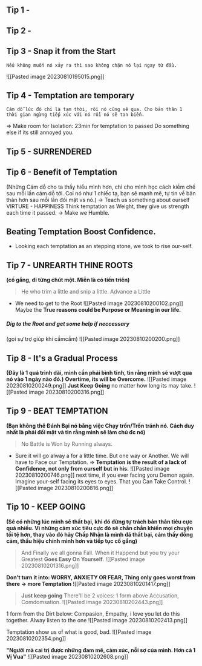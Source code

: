 
## Tip 1 - 
	
## Tip 2 - 

## Tip 3 - Snap it from the Start
	Nếu không muốn nó xảy ra thì sao không chặn nó lại ngay từ đầu.

![[Pasted image 20230810195015.png]]


## Tip 4 - Temptation are temporary
	Cám dỗ lúc đó chỉ là tạm thời, rồi nó cũng sẽ qua. Cho bản thân 1        thời gian ngừng tiếp xúc với nó rồi nó sẽ tan biến.
=> Make room for Isolation: 23min for temptation to passed
	Do something else if its still annoyed you.

## Tip 5 -  SURRENDERED  



## Tip 6 - Benefit of Temptation
(Những Cám dỗ cho ta thấy hiểu mình hơn,  chỉ cho mình học cách kiềm chế sau mỗi lần cám dỗ tới. Coi nó như 1 chiếc tạ, bạn sẽ mạnh mẽ, tự tin về bản thân hơn sau mỗi lần đối mặt vs nó.)
-> Teach us something about ourself
	VIRTURE - HAPPINESS
Think temptation as Weight, they give us strength each time it passed.
-> Make we Humble.
 ## **Beating Temptation Boost Confidence.**
+ Looking each temptation as an stepping stone, we took to rise our-self.


## Tip 7 - UNREARTH THINE ROOTS
**(cố gắng, đi từng chút một. Miễn là có tiến triển)**
> He who trim a little and snip a little. Advance a Little
- We need to get to the Root
![[Pasted image 20230810200102.png]]
Maybe the **True reasons could be Purpose or Meaning in our life.**
##### Dig to the Root and get some help if neccessary
(gọi sự trợ giúp khi cầmcầm)
![[Pasted image 20230810200200.png]]

## Tip 8 - It's a Gradual Process
**(Đây là 1 quá trình dài, mình cần phải bình tĩnh, tin rằng mình sẽ vượt qua nó vào 1 ngày nào đó.)**
**Overtime, its will be Overcome.**
![[Pasted image 20230810200249.png]]
**Just Keep Going** no matter how long its may take.
![[Pasted image 20230810200316.png]]


## Tip 9 - BEAT TEMPTATION
**(Bạn không thể Đánh Bại nó bằng việc Chạy trốn/Trốn tránh nó. Cách duy nhất là phải đối mặt và tin rằng mình sẽ làm chủ đc nó)**
> No Battle is Won by Running always.
- Sure it will go alway a for a little time. But one way or Another. We will have to Face our Temptation. 
=> **Temptation is the result of a lack of Confidence, not only from ourself but in his.**
![[Pasted image 20230810200746.png]]
next time, if you ever facing yoru Demon again. Imagine your-self facing its eyes to eyes. That you Can Take Control.
![[Pasted image 20230810200816.png]]


## Tip 10 - KEEP GOING
**(Sẽ có những lúc mình sẽ thất bại, khi đó đừng tự trách bản thân tiêu cực quá nhiều. Vì những cảm xúc tiêu cực đó sẽ chắn chắn khiến mọi chuyện tồi tệ hơn, thay vào đó hãy Chấp Nhận là mình đã thất bại, cảm thấy đồng cảm, thấu hiệu chính mình hơn và tiếp tục cố gắng)**
> And Finally we all gonna Fall. When it Happend but you try your Greatest **Goes Easy On Yourself**.
![[Pasted image 20230810201316.png]]

**Don't turn it into: WORRY, ANXIETY OR FEAR, Thing only goes worst from there -> more Temptation**
![[Pasted image 20230810201417.png]]
> **Just keep going**
	There'll be 2 voices: 
	1 form above Accusation, Comdomsation.
![[Pasted image 20230810202443.png]]

 1 form from the Dirt below: Compasion, Empathy, i love you let do this together. Alway listen to the one
![[Pasted image 20230810202413.png]]

Temptation show us of what is good, bad.
![[Pasted image 20230810202354.png]]

**"Người mà cai trị được những đam mê, cảm xúc, nỗi sợ của mình. Hơn cả 1 Vị Vua"**
![[Pasted image 20230810202608.png]]
